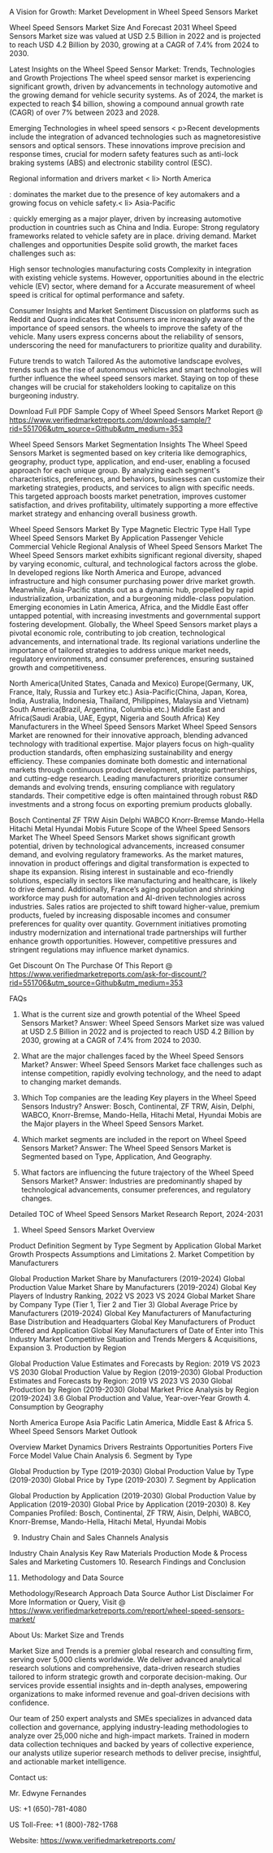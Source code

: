 A Vision for Growth: Market Development in Wheel Speed Sensors Market


Wheel Speed Sensors Market Size And Forecast 2031
Wheel Speed Sensors Market size was valued at USD 2.5 Billion in 2022 and is projected to reach USD 4.2 Billion by 2030, growing at a CAGR of 7.4% from 2024 to 2030.

Latest Insights on the Wheel Speed ​​Sensor Market: Trends, Technologies and Growth Projections
The wheel speed sensor market is experiencing significant growth, driven by advancements in technology automotive and the growing demand for vehicle security systems. As of 2024, the market is expected to reach $4 billion, showing a compound annual growth rate (CAGR) of over 7% between 2023 and 2028.

Emerging Technologies in wheel speed sensors
< p>Recent developments include the integration of advanced technologies such as magnetoresistive sensors and optical sensors. These innovations improve precision and response times, crucial for modern safety features such as anti-lock braking systems (ABS) and electronic stability control (ESC).

Regional information and drivers market
< li>
North America

: dominates the market due to the presence of key automakers and a growing focus on vehicle safety.< li>
Asia-Pacific

: quickly emerging as a major player, driven by increasing automotive production in countries such as China and India.
Europe: Strong regulatory frameworks related to vehicle safety are in place. driving demand.
Market challenges and opportunities
Despite solid growth, the market faces challenges such as:

High sensor technologies manufacturing costs
Complexity in integration with existing vehicle systems.
However, opportunities abound in the electric vehicle (EV) sector, where demand for a Accurate measurement of wheel speed is critical for optimal performance and safety.

Consumer Insights and Market Sentiment
Discussion on platforms such as Reddit and Quora indicates that Consumers are increasingly aware of the importance of speed sensors. the wheels to improve the safety of the vehicle. Many users express concerns about the reliability of sensors, underscoring the need for manufacturers to prioritize quality and durability.

Future trends to watch
Tailored As the automotive landscape evolves, trends such as the rise of autonomous vehicles and smart technologies will further influence the wheel speed sensors market. Staying on top of these changes will be crucial for stakeholders looking to capitalize on this burgeoning industry.

Download Full PDF Sample Copy of Wheel Speed Sensors Market Report @ https://www.verifiedmarketreports.com/download-sample/?rid=551706&utm_source=Github&utm_medium=353

Wheel Speed Sensors Market Segmentation Insights
The Wheel Speed Sensors Market is segmented based on key criteria like demographics, geography, product type, application, and end-user, enabling a focused approach for each unique group. By analyzing each segment's characteristics, preferences, and behaviors, businesses can customize their marketing strategies, products, and services to align with specific needs. This targeted approach boosts market penetration, improves customer satisfaction, and drives profitability, ultimately supporting a more effective market strategy and enhancing overall business growth.

Wheel Speed Sensors Market By Type
Magnetic Electric Type
Hall Type
Wheel Speed Sensors Market By Application
Passenger Vehicle
Commercial Vehicle
Regional Analysis of Wheel Speed Sensors Market
The Wheel Speed Sensors market exhibits significant regional diversity, shaped by varying economic, cultural, and technological factors across the globe. In developed regions like North America and Europe, advanced infrastructure and high consumer purchasing power drive market growth. Meanwhile, Asia-Pacific stands out as a dynamic hub, propelled by rapid industrialization, urbanization, and a burgeoning middle-class population. Emerging economies in Latin America, Africa, and the Middle East offer untapped potential, with increasing investments and governmental support fostering development. Globally, the Wheel Speed Sensors market plays a pivotal economic role, contributing to job creation, technological advancements, and international trade. Its regional variations underline the importance of tailored strategies to address unique market needs, regulatory environments, and consumer preferences, ensuring sustained growth and competitiveness.

North America(United States, Canada and Mexico)
Europe(Germany, UK, France, Italy, Russia and Turkey etc.)
Asia-Pacific(China, Japan, Korea, India, Australia, Indonesia, Thailand, Philippines, Malaysia and Vietnam)
South America(Brazil, Argentina, Columbia etc.)
Middle East and Africa(Saudi Arabia, UAE, Egypt, Nigeria and South Africa)
Key Manufacturers in the Wheel Speed Sensors Market
Wheel Speed Sensors Market are renowned for their innovative approach, blending advanced technology with traditional expertise. Major players focus on high-quality production standards, often emphasizing sustainability and energy efficiency. These companies dominate both domestic and international markets through continuous product development, strategic partnerships, and cutting-edge research. Leading manufacturers prioritize consumer demands and evolving trends, ensuring compliance with regulatory standards. Their competitive edge is often maintained through robust R&D investments and a strong focus on exporting premium products globally.

Bosch
Continental
ZF TRW
Aisin
Delphi
WABCO
Knorr-Bremse
Mando-Hella
Hitachi Metal
Hyundai Mobis
Future Scope of the Wheel Speed Sensors Market
The Wheel Speed Sensors Market shows significant growth potential, driven by technological advancements, increased consumer demand, and evolving regulatory frameworks. As the market matures, innovation in product offerings and digital transformation is expected to shape its expansion. Rising interest in sustainable and eco-friendly solutions, especially in sectors like manufacturing and healthcare, is likely to drive demand. Additionally, France’s aging population and shrinking workforce may push for automation and AI-driven technologies across industries. Sales ratios are projected to shift toward higher-value, premium products, fueled by increasing disposable incomes and consumer preferences for quality over quantity. Government initiatives promoting industry modernization and international trade partnerships will further enhance growth opportunities. However, competitive pressures and stringent regulations may influence market dynamics.

Get Discount On The Purchase Of This Report @ https://www.verifiedmarketreports.com/ask-for-discount/?rid=551706&utm_source=Github&utm_medium=353

FAQs
1. What is the current size and growth potential of the Wheel Speed Sensors Market?
Answer: Wheel Speed Sensors Market size was valued at USD 2.5 Billion in 2022 and is projected to reach USD 4.2 Billion by 2030, growing at a CAGR of 7.4% from 2024 to 2030.

2. What are the major challenges faced by the Wheel Speed Sensors Market?
Answer: Wheel Speed Sensors Market face challenges such as intense competition, rapidly evolving technology, and the need to adapt to changing market demands.

3. Which Top companies are the leading Key players in the Wheel Speed Sensors Industry?
Answer: Bosch, Continental, ZF TRW, Aisin, Delphi, WABCO, Knorr-Bremse, Mando-Hella, Hitachi Metal, Hyundai Mobis are the Major players in the Wheel Speed Sensors Market.

4. Which market segments are included in the report on Wheel Speed Sensors Market?
Answer: The Wheel Speed Sensors Market is Segmented based on Type, Application, And Geography.

5. What factors are influencing the future trajectory of the Wheel Speed Sensors Market?
Answer: Industries are predominantly shaped by technological advancements, consumer preferences, and regulatory changes.

Detailed TOC of Wheel Speed Sensors Market Research Report, 2024-2031
1. Wheel Speed Sensors Market Overview

Product Definition
Segment by Type
Segment by Application
Global Market Growth Prospects
Assumptions and Limitations
2. Market Competition by Manufacturers

Global Production Market Share by Manufacturers (2019-2024)
Global Production Value Market Share by Manufacturers (2019-2024)
Global Key Players of Industry Ranking, 2022 VS 2023 VS 2024
Global Market Share by Company Type (Tier 1, Tier 2 and Tier 3)
Global Average Price by Manufacturers (2019-2024)
Global Key Manufacturers of Manufacturing Base Distribution and Headquarters
Global Key Manufacturers of Product Offered and Application
Global Key Manufacturers of Date of Enter into This Industry
Market Competitive Situation and Trends
Mergers & Acquisitions, Expansion
3. Production by Region

Global Production Value Estimates and Forecasts by Region: 2019 VS 2023 VS 2030
Global Production Value by Region (2019-2030)
Global Production Estimates and Forecasts by Region: 2019 VS 2023 VS 2030
Global Production by Region (2019-2030)
Global Market Price Analysis by Region (2019-2024) 3.6 Global Production and Value, Year-over-Year Growth
4. Consumption by Geography

North America
Europe
Asia Pacific
Latin America, Middle East & Africa
5. Wheel Speed Sensors Market Outlook

Overview
Market Dynamics
Drivers
Restraints
Opportunities
Porters Five Force Model
Value Chain Analysis 
6. Segment by Type

Global Production by Type (2019-2030)
Global Production Value by Type (2019-2030)
Global Price by Type (2019-2030)
7. Segment by Application

Global Production by Application (2019-2030)
Global Production Value by Application (2019-2030)
Global Price by Application (2019-2030)
8. Key Companies Profiled: Bosch, Continental, ZF TRW, Aisin, Delphi, WABCO, Knorr-Bremse, Mando-Hella, Hitachi Metal, Hyundai Mobis

9. Industry Chain and Sales Channels Analysis

Industry Chain Analysis
Key Raw Materials
Production Mode & Process
Sales and Marketing
Customers
10. Research Findings and Conclusion

11. Methodology and Data Source

Methodology/Research Approach
Data Source
Author List
Disclaimer
For More Information or Query, Visit @ https://www.verifiedmarketreports.com/report/wheel-speed-sensors-market/

About Us: Market Size and Trends

Market Size and Trends is a premier global research and consulting firm, serving over 5,000 clients worldwide. We deliver advanced analytical research solutions and comprehensive, data-driven research studies tailored to inform strategic growth and corporate decision-making. Our services provide essential insights and in-depth analyses, empowering organizations to make informed revenue and goal-driven decisions with confidence.

Our team of 250 expert analysts and SMEs specializes in advanced data collection and governance, applying industry-leading methodologies to analyze over 25,000 niche and high-impact markets. Trained in modern data collection techniques and backed by years of collective experience, our analysts utilize superior research methods to deliver precise, insightful, and actionable market intelligence.

Contact us:

Mr. Edwyne Fernandes

US: +1 (650)-781-4080

US Toll-Free: +1 (800)-782-1768

Website: https://www.verifiedmarketreports.com/
